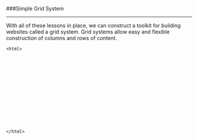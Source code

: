 ###Simple Grid System

-----

With all of these lessons in place, we can construct a toolkit for building websites called a grid system. Grid systems allow easy and flexible construction of columns and rows of content.

```
<html>















</html>
```
